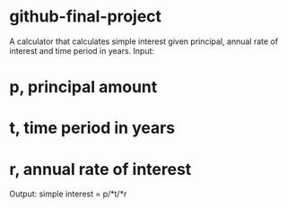 # github-final-project
A calculator that calculates simple interest given principal, annual rate of interest and time period in years.
Input:
#   p, principal amount
#   t, time period in years
#   r, annual rate of interest
Output:
simple interest = p/*t/*r
